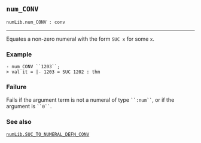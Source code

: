 ## `num_CONV`

``` hol4
numLib.num_CONV : conv
```

------------------------------------------------------------------------

Equates a non-zero numeral with the form `SUC x` for some `x`.

### Example

``` hol4
- num_CONV ``1203``;
> val it = |- 1203 = SUC 1202 : thm
```

### Failure

Fails if the argument term is not a numeral of type ``` ``:num`` ```, or
if the argument is ``` ``0`` ```.

### See also

[`numLib.SUC_TO_NUMERAL_DEFN_CONV`](#numLib.SUC_TO_NUMERAL_DEFN_CONV)
